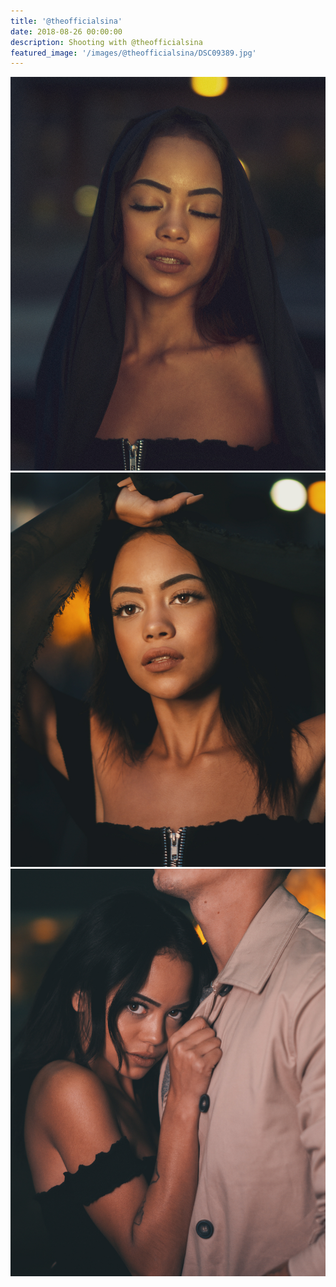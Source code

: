```yaml
---
title: '@theofficialsina'
date: 2018-08-26 00:00:00
description: Shooting with @theofficialsina
featured_image: '/images/@theofficialsina/DSC09389.jpg'
---
```


<div class="gallery" data-columns="3">
	<img src="/images/@theofficialsina/DSC09389.jpg">
	<img src="/images/@theofficialsina/DSC09398.jpg">
	<img src="/images/@theofficialsina/DSC09448.jpg">
</div>
